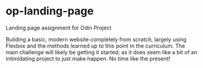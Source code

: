 # op-landing-page
Landing page assignment for Odin Project

Building a basic, modern website completely from scratch,
largely using Flexbox and the methods learned up to this
point in the curriculum. The main challenge will likely
be getting it started; as it does seem like a bit of an
intimidating project to just make happen. No time like
the present!